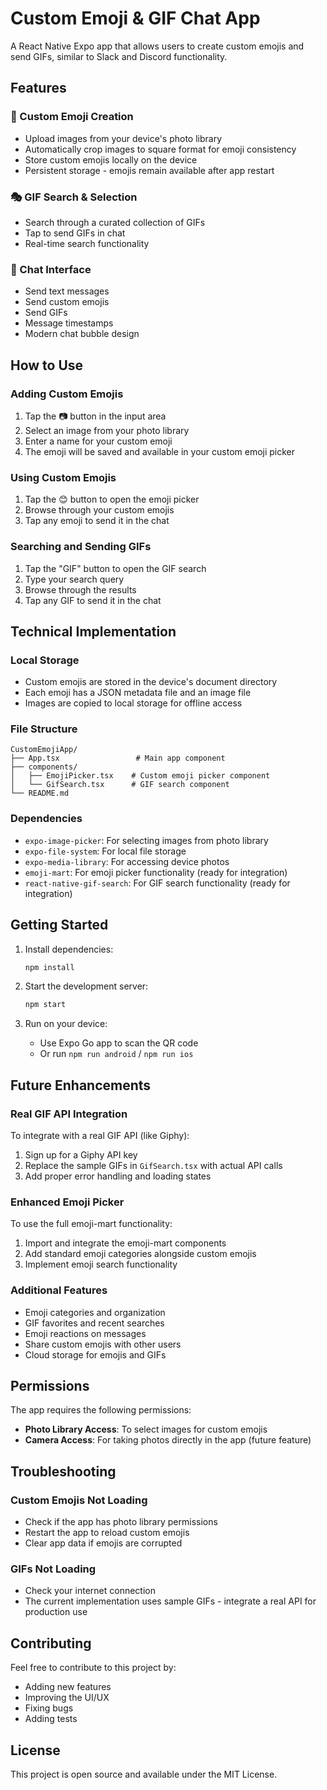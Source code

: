 # Custom Emoji & GIF Chat App

A React Native Expo app that allows users to create custom emojis and send GIFs, similar to Slack and Discord functionality.

## Features

### 🎨 Custom Emoji Creation
- Upload images from your device's photo library
- Automatically crop images to square format for emoji consistency
- Store custom emojis locally on the device
- Persistent storage - emojis remain available after app restart

### 🎭 GIF Search & Selection
- Search through a curated collection of GIFs
- Tap to send GIFs in chat
- Real-time search functionality

### 💬 Chat Interface
- Send text messages
- Send custom emojis
- Send GIFs
- Message timestamps
- Modern chat bubble design

## How to Use

### Adding Custom Emojis
1. Tap the 📷 button in the input area
2. Select an image from your photo library
3. Enter a name for your custom emoji
4. The emoji will be saved and available in your custom emoji picker

### Using Custom Emojis
1. Tap the 😊 button to open the emoji picker
2. Browse through your custom emojis
3. Tap any emoji to send it in the chat

### Searching and Sending GIFs
1. Tap the "GIF" button to open the GIF search
2. Type your search query
3. Browse through the results
4. Tap any GIF to send it in the chat

## Technical Implementation

### Local Storage
- Custom emojis are stored in the device's document directory
- Each emoji has a JSON metadata file and an image file
- Images are copied to local storage for offline access

### File Structure
```
CustomEmojiApp/
├── App.tsx                 # Main app component
├── components/
│   ├── EmojiPicker.tsx    # Custom emoji picker component
│   └── GifSearch.tsx      # GIF search component
└── README.md
```

### Dependencies
- `expo-image-picker`: For selecting images from photo library
- `expo-file-system`: For local file storage
- `expo-media-library`: For accessing device photos
- `emoji-mart`: For emoji picker functionality (ready for integration)
- `react-native-gif-search`: For GIF search functionality (ready for integration)

## Getting Started

1. Install dependencies:
   ```bash
   npm install
   ```

2. Start the development server:
   ```bash
   npm start
   ```

3. Run on your device:
   - Use Expo Go app to scan the QR code
   - Or run `npm run android` / `npm run ios`

## Future Enhancements

### Real GIF API Integration
To integrate with a real GIF API (like Giphy):

1. Sign up for a Giphy API key
2. Replace the sample GIFs in `GifSearch.tsx` with actual API calls
3. Add proper error handling and loading states

### Enhanced Emoji Picker
To use the full emoji-mart functionality:

1. Import and integrate the emoji-mart components
2. Add standard emoji categories alongside custom emojis
3. Implement emoji search functionality

### Additional Features
- Emoji categories and organization
- GIF favorites and recent searches
- Emoji reactions on messages
- Share custom emojis with other users
- Cloud storage for emojis and GIFs

## Permissions

The app requires the following permissions:
- **Photo Library Access**: To select images for custom emojis
- **Camera Access**: For taking photos directly in the app (future feature)

## Troubleshooting

### Custom Emojis Not Loading
- Check if the app has photo library permissions
- Restart the app to reload custom emojis
- Clear app data if emojis are corrupted

### GIFs Not Loading
- Check your internet connection
- The current implementation uses sample GIFs - integrate a real API for production use

## Contributing

Feel free to contribute to this project by:
- Adding new features
- Improving the UI/UX
- Fixing bugs
- Adding tests

## License

This project is open source and available under the MIT License. 